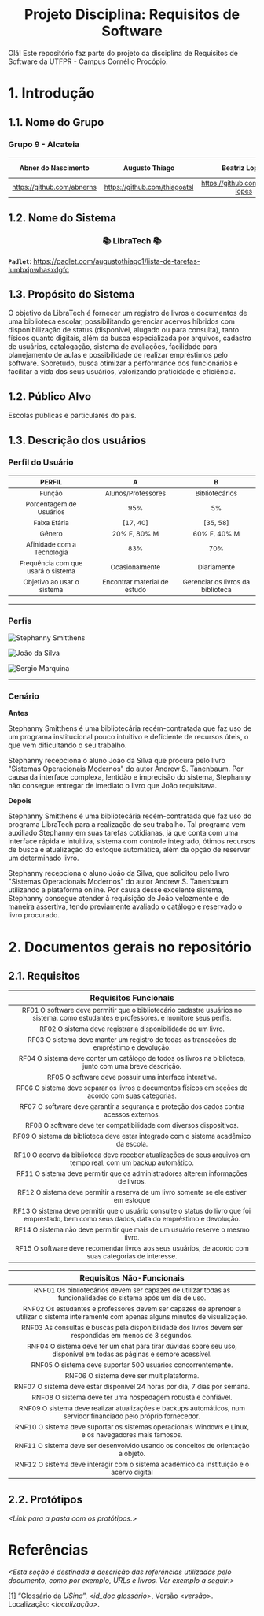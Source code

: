 
<h1 align="center"> Projeto Disciplina: Requisitos de Software </h1>

Olá! Este repositório faz parte do projeto da disciplina de Requisitos de Software da UTFPR - Campus Cornélio Procópio. 

# 1. Introdução

## 1.1.  Nome do Grupo

### Grupo 9 - Alcateia

|<sub>Abner do Nascimento</sub>|<sub>Augusto Thiago</sub>|<sub>Beatriz Lopes</sub>|<sub>Carlos Hereman</sub>|<sub>Letícia Marchioni</sub>|<sub>Luccas Hessel<sub>|<sub>Ana Cecília Santana de Oliveira</sub>
| :---: | :---: | :---: | :---: | :---: | :---: | :---: |
|<sub>https://github.com/abnerns</sub>|<sub>https://github.com/thiagoatsl</sub>|<sub>https://github.com/beatriz-lopes</sub>|<sub>https://github.com/CarlosHereman</sub>|<sub>https://github.com/lemarchioni</sub>|<sub>https://github.com/LuccasHessel</sub>|<sub>https://github.com/anaceciliaso</sub>|



## 1.2.  Nome do Sistema

<h3 align="center"> 📚 LibraTech 📚 </h3>

 **`Padlet`**: https://padlet.com/augustothiago1/lista-de-tarefas-lumbxjnwhasxdgfc

## 1.3.  Propósito do Sistema

O objetivo da LibraTech é fornecer um registro de livros e documentos de uma biblioteca escolar, possibilitando gerenciar acervos híbridos com disponibilização de status (disponível, alugado ou para consulta), tanto físicos quanto digitais, além da busca especializada por arquivos, cadastro de usuários, catalogação, sistema de avaliações, facilidade para planejamento de aulas e possibilidade de realizar empréstimos pelo software. Sobretudo, busca otimizar a performance dos funcionários e facilitar a vida dos seus usuários, valorizando praticidade e eficiência.

## 1.2.  Público Alvo

Escolas públicas e particulares do país. 

## 1.3. Descrição dos usuários

### Perfil do Usuário
  
|<sub>PERFIL</sub>|<sub>A</sub>|<sub>B</sub>|
| :---: | :---: | :---: |
|<sub>Função</sub>|<sub>Alunos/Professores</sub>|<sub>Bibliotecários</sub>|
|<sub>Porcentagem de Usuários</sub>|<sub>95%</sub>|<sub>5%</sub>|
|<sub>Faixa Etária</sub>|<sub>[17, 40]</sub>|<sub>[35, 58]</sub>|
|<sub>Gênero</sub>|<sub>20% F, 80% M</sub>|<sub>60% F, 40% M</sub>|
|<sub>Afinidade com a Tecnologia</sub>|<sub>83%</sub>|<sub>70%</sub>|
|<sub>Frequência com que usará o sistema</sub>|<sub>Ocasionalmente</sub>|<sub>Diariamente</sub>|
|<sub>Objetivo ao usar o sistema</sub>|<sub>Encontrar material de estudo</sub>|<sub>Gerenciar os livros da biblioteca</sub>|

***

### Perfis

![Stephanny Smitthens](imagem1.png)

![João da Silva](imagem2.png)

![Sergio Marquina](imagem3.png)

***
  
### Cenário
**Antes**
<p>Stephanny Smitthens é uma bibliotecária recém-contratada que faz uso de um programa institucional pouco intuitivo e
deficiente de recursos úteis, o que vem dificultando o seu trabalho.

Stephanny recepciona o aluno João da Silva que procura pelo livro "Sistemas Operacionais Modernos" do autor Andrew S.
Tanenbaum. Por causa da interface complexa, lentidão e imprecisão do sistema, Stephanny não consegue entregar de imediato o
livro que João requisitava.</p>

**Depois**
<p>Stephanny Smitthens é uma bibliotecária recém-contratada que faz uso do programa LibraTech para a realização de seu trabalho. Tal programa vem auxiliado Stephanny em suas tarefas cotidianas, já que conta com uma interface rápida e intuitiva, sistema com controle integrado, ótimos recursos de busca e atualização do estoque automática, além da opção de reservar um determinado livro.

Stephanny recepciona o aluno João da Silva, que solicitou pelo livro "Sistemas Operacionais Modernos" do autor Andrew S. Tanenbaum utilizando a plataforma online. Por causa desse excelente sistema, Stephanny consegue atender à requisição de João velozmente e de maneira assertiva, tendo previamente avaliado o catálogo e reservado o livro procurado.</p>


# 2. Documentos gerais no repositório

## 2.1. Requisitos

|Requisitos Funcionais|
|:---:|
|<sub>RF01 O software deve permitir que o bibliotecário cadastre usuários no sistema, como estudantes e professores, e monitore seus perfis.</sub>|
|<sub>RF02 O sistema deve registrar a disponibilidade de um livro.</sub>|
|<sub>RF03 O sistema deve manter um registro de todas as transações de empréstimo e devolução.</sub>|
|<sub>RF04 O sistema deve conter um catálogo de todos os livros na biblioteca, junto com uma breve descrição.</sub>|
|<sub>RF05 O software deve possuir uma interface interativa. </sub>|
|<sub>RF06 O sistema deve separar os livros e documentos físicos em seções de acordo com suas categorias.</sub>|
|<sub>RF07 O software deve garantir a segurança e proteção dos dados contra acessos externos.</sub>|
|<sub>RF08 O software deve ter compatibilidade com diversos dispositivos.</sub>|
|<sub>RF09 O sistema da biblioteca deve estar integrado com o sistema acadêmico da escola.</sub>|
|<sub>RF10 O acervo da biblioteca deve receber atualizações de seus arquivos em tempo real, com um backup automático.</sub>|
|<sub>RF11 O sistema deve permitir que os administradores alterem informações de livros.</sub>|
|<sub>RF12 O sistema deve permitir a reserva de um livro somente se ele estiver em estoque</sub>|
|<sub>RF13 O sistema deve permitir que o usuário consulte o status do livro que foi emprestado, bem como seus dados, data do empréstimo e devolução.</sub>|
|<sub>RF14 O sistema não deve permitir que mais de um usuário reserve o mesmo livro.</sub>|
|<sub>RF15 O software deve recomendar livros aos seus usuários, de acordo com suas categorias de interesse.</sub>| 

|Requisitos Não-Funcionais|
|:---:|
|<sub>RNF01 Os bibliotecários devem ser capazes de utilizar todas as funcionalidades do sistema após um dia de uso.</sub>|
|<sub>RNF02 Os estudantes e professores devem ser capazes de aprender a utilizar o sistema inteiramente com apenas alguns minutos de visualização.</sub>|
|<sub>RNF03 As consultas e buscas pela disponibilidade dos livros devem ser respondidas em menos de 3 segundos.</sub>|
|<sub>RNF04 O sistema deve ter um chat para tirar dúvidas sobre seu uso, disponível em todas as páginas e sempre acessível.</sub>|
|<sub>RNF05 O sistema deve suportar 500 usuários concorrentemente.</sub>|
|<sub>RNF06 O sistema deve ser multiplataforma.</sub>|
|<sub>RNF07 O sistema deve estar disponível 24 horas por dia, 7 dias por semana.</sub>|
|<sub>RNF08 O sistema deve ter uma hospedagem robusta e confiável.</sub>|
|<sub>RNF09 O sistema deve realizar atualizações e backups automáticos, num servidor financiado pelo próprio fornecedor.</sub>|
|<sub>RNF10 O sistema deve suportar os sistemas operacionais Windows e Linux, e os navegadores mais famosos.</sub>|
|<sub>RNF11 O sistema deve ser desenvolvido usando os conceitos de orientação a objeto.</sub>|
|<sub>RNF12 O sistema deve interagir com o sistema acadêmico da instituição e o acervo digital</sub>|

## 2.2. Protótipos

*<Link para a pasta com os protótipos.>*

# Referências

*<Esta seção é destinada à descrição das referências utilizadas pelo documento, como por exemplo, URLs e livros. Ver exemplo a seguir:>*

[1] “Glossário da _USina_”, <_id_doc glossário_>, Versão <_versão_>. Localização: <_localização_>.
